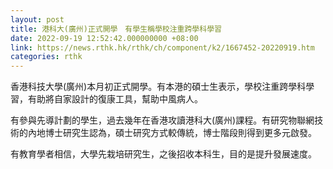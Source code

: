 ```yaml
---
layout: post
title: 港科大(廣州)正式開學　有學生稱學校注重跨學科學習
date: 2022-09-19 12:52:42.000000000 +08:00
link: https://news.rthk.hk/rthk/ch/component/k2/1667452-20220919.htm
categories: rthk
---
```


香港科技大學(廣州)本月初正式開學。有本港的碩士生表示，學校注重跨學科學習，有助將自家設計的復康工具，幫助中風病人。

有參與先導計劃的學生，過去幾年在香港攻讀港科大(廣州)課程。有研究物聯網技術的內地博士研究生認為，碩士研究方式較傳統，博士階段則得到更多元啟發。

有教育學者相信，大學先栽培研究生，之後招收本科生，目的是提升發展速度。
